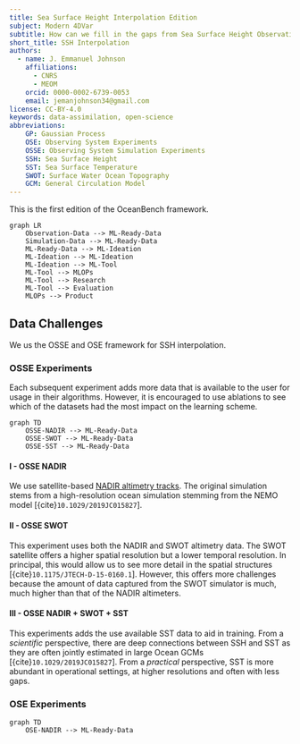 ```yaml
---
title: Sea Surface Height Interpolation Edition
subject: Modern 4DVar
subtitle: How can we fill in the gaps from Sea Surface Height Observations
short_title: SSH Interpolation
authors:
  - name: J. Emmanuel Johnson
    affiliations:
      - CNRS
      - MEOM
    orcid: 0000-0002-6739-0053
    email: jemanjohnson34@gmail.com
license: CC-BY-4.0
keywords: data-assimilation, open-science
abbreviations:
    GP: Gaussian Process
    OSE: Observing System Experiments
    OSSE: Observing System Simulation Experiments
    SSH: Sea Surface Height
    SST: Sea Surface Temperature
    SWOT: Surface Water Ocean Topography
    GCM: General Circulation Model
---
```


This is the first edition of the OceanBench framework.


```{mermaid}
graph LR
    Observation-Data --> ML-Ready-Data
    Simulation-Data --> ML-Ready-Data
    ML-Ready-Data --> ML-Ideation
    ML-Ideation --> ML-Ideation
    ML-Ideation --> ML-Tool
    ML-Tool --> MLOPs
    ML-Tool --> Research
    ML-Tool --> Evaluation
    MLOPs --> Product
```

## Data Challenges

We us the OSSE and OSE framework for SSH interpolation.


### OSSE Experiments

Each subsequent experiment adds more data that is available to the user for usage in their algorithms.
However, it is encouraged to use ablations to see which of the datasets had the most impact on the learning scheme.

```{mermaid}
graph TD
    OSSE-NADIR --> ML-Ready-Data
    OSSE-SWOT --> ML-Ready-Data
    OSSE-SST --> ML-Ready-Data
```


#### I - OSSE NADIR

We use satellite-based [NADIR altimetry tracks](https://ggos.org/wp-content/uploads/2021/10/obs_satellite_altimetry_ggos_web_v2-1024x805.png). 
The original simulation stems from a high-resolution ocean simulation stemming from the NEMO model [{cite}`10.1029/2019JC015827`].

#### II - OSSE SWOT

This experiment uses both the NADIR and SWOT altimetry data.
The SWOT satellite offers a higher spatial resolution but a lower temporal resolution.
In principal, this would allow us to see more detail in the spatial structures [{cite}`10.1175/JTECH-D-15-0160.1`].
However, this offers more challenges because the amount of data captured from the SWOT simulator is much, much higher than that of the NADIR altimeters.


#### III - OSSE NADIR + SWOT + SST

This experiments adds the use available SST data to aid in training.
From a *scientific* perspective, there are deep connections between SSH and SST as they are often jointly estimated in large Ocean GCMs  [{cite}`10.1029/2019JC015827`].
From a *practical* perspective, SST is more abundant in operational settings, at higher resolutions and often with less gaps.

### OSE Experiments


```{mermaid}
graph TD
    OSE-NADIR --> ML-Ready-Data
```

